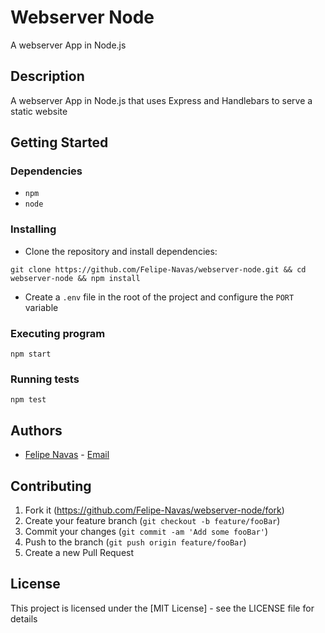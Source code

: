 # Webserver Node

A webserver App in Node.js

## Description

A webserver App in Node.js that uses Express and Handlebars to serve a static website

## Getting Started

### Dependencies

- `npm`
- `node`

### Installing

- Clone the repository and install dependencies:

```
git clone https://github.com/Felipe-Navas/webserver-node.git && cd webserver-node && npm install
```

- Create a `.env` file in the root of the project and configure the `PORT` variable

### Executing program

```
npm start
```

### Running tests

```
npm test
```

## Authors

- [Felipe Navas](https://www.linkedin.com/in/felipenavaslederhos) - [Email](mailto:felipenavas.itec@gmail.com?subject=[GitHub]%20webserver-node)

## Contributing

1. Fork it (<https://github.com/Felipe-Navas/webserver-node/fork>)
2. Create your feature branch (`git checkout -b feature/fooBar`)
3. Commit your changes (`git commit -am 'Add some fooBar'`)
4. Push to the branch (`git push origin feature/fooBar`)
5. Create a new Pull Request

## License

This project is licensed under the [MIT License] - see the LICENSE file for details
